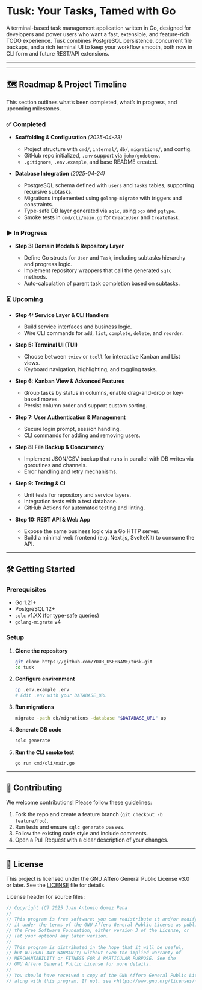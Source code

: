 # Tusk: Your Tasks, Tamed with Go

A terminal-based task management application written in Go, designed for developers and power users who want a fast, extensible, and feature-rich TODO experience. Tusk combines PostgreSQL persistence, concurrent file backups, and a rich terminal UI to keep your workflow smooth, both now in CLI form and future REST/API extensions.

---

---

## 🗺️ Roadmap & Project Timeline

This section outlines what’s been completed, what’s in progress, and upcoming milestones.

### ✅ Completed

- **Scaffolding & Configuration** _(2025-04-23)_

  - Project structure with `cmd/`, `internal/`, `db/`, `migrations/`, and config.
  - GitHub repo initialized, `.env` support via `joho/godotenv`.
  - `.gitignore`, `.env.example`, and base README created.

- **Database Integration** _(2025-04-24)_

  - PostgreSQL schema defined with `users` and `tasks` tables, supporting recursive subtasks.
  - Migrations implemented using `golang-migrate` with triggers and constraints.
  - Type-safe DB layer generated via `sqlc`, using `pgx` and `pgtype`.
  - Smoke tests in `cmd/cli/main.go` for `CreateUser` and `CreateTask`.

### ▶️ In Progress

- **Step 3: Domain Models & Repository Layer**

  - Define Go structs for `User` and `Task`, including subtasks hierarchy and progress logic.
  - Implement repository wrappers that call the generated `sqlc` methods.
  - Auto-calculation of parent task completion based on subtasks.

### ⏳ Upcoming

- **Step 4: Service Layer & CLI Handlers**

  - Build service interfaces and business logic.
  - Wire CLI commands for `add`, `list`, `complete`, `delete`, and `reorder`.

- **Step 5: Terminal UI (TUI)**

  - Choose between `tview` or `tcell` for interactive Kanban and List views.
  - Keyboard navigation, highlighting, and toggling tasks.

- **Step 6: Kanban View & Advanced Features**

  - Group tasks by status in columns, enable drag-and-drop or key-based moves.
  - Persist column order and support custom sorting.

- **Step 7: User Authentication & Management**

  - Secure login prompt, session handling.
  - CLI commands for adding and removing users.

- **Step 8: File Backup & Concurrency**

  - Implement JSON/CSV backup that runs in parallel with DB writes via goroutines and channels.
  - Error handling and retry mechanisms.

- **Step 9: Testing & CI**

  - Unit tests for repository and service layers.
  - Integration tests with a test database.
  - GitHub Actions for automated testing and linting.

- **Step 10: REST API & Web App**

  - Expose the same business logic via a Go HTTP server.
  - Build a minimal web frontend (e.g. Next.js, SvelteKit) to consume the API.

---

## 🛠️ Getting Started

### Prerequisites

- Go 1.21+
- PostgreSQL 12+
- `sqlc` v1.XX (for type-safe queries)
- `golang-migrate` v4

### Setup

1. **Clone the repository**

   ```bash
   git clone https://github.com/YOUR_USERNAME/tusk.git
   cd tusk
   ```

2. **Configure environment**

   ```bash
   cp .env.example .env
   # Edit .env with your DATABASE_URL
   ```

3. **Run migrations**

   ```bash
   migrate -path db/migrations -database "$DATABASE_URL" up
   ```

4. **Generate DB code**

   ```bash
   sqlc generate
   ```

5. **Run the CLI smoke test**

   ```bash
   go run cmd/cli/main.go
   ```

---

## 🤝 Contributing

We welcome contributions! Please follow these guidelines:

1. Fork the repo and create a feature branch (`git checkout -b feature/foo`).
2. Run tests and ensure `sqlc generate` passes.
3. Follow the existing code style and include comments.
4. Open a Pull Request with a clear description of your changes.

---

## 📜 License

This project is licensed under the GNU Affero General Public License v3.0 or later. See the [LICENSE](LICENSE) file for details.

License header for source files:

```go
// Copyright (C) 2025 Juan Antonio Gomez Pena
//
// This program is free software: you can redistribute it and/or modify
// it under the terms of the GNU Affero General Public License as published by
// the Free Software Foundation, either version 3 of the License, or
// (at your option) any later version.
//
// This program is distributed in the hope that it will be useful,
// but WITHOUT ANY WARRANTY; without even the implied warranty of
// MERCHANTABILITY or FITNESS FOR A PARTICULAR PURPOSE. See the
// GNU Affero General Public License for more details.
//
// You should have received a copy of the GNU Affero General Public License
// along with this program. If not, see <https://www.gnu.org/licenses/>.
```

